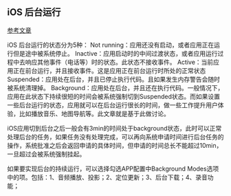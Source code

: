 ## iOS 后台运行

[参考文章](https://www.jianshu.com/p/d3e279de2e32)

iOS 后台运行的状态分为5种：
Not running：应用还没有启动，或者应用正在运行但是途中被系统停止。
Inactive：应用启动时的中间过渡状态，或者应用运行过程中去响应其他事件（电话等）时的状态。此状态不接收事件。
Active：当前应用正在前台运行，并且接收事件。这是应用正在前台运行时所处的正常状态
Suspended：应用处在后台，并且已停止执行代码。且如果发生内存警告会随时被系统清理掉。
Background：应用处在后台，并且还在执行代码。一般情况下，应用在此状态下持续很短的时间会被系统强制切到Suspended状态。而如果设置一些后台运行的状态，应用就可以在后台运行很长的时间，做一些工作提升用户体验，比如播放音乐、地图导航等。此文章就是基于此做讨论。

iOS应用切到后台之后一般会有3min的时间处于background状态，此时可以正常处理后台的任务，如果任务没有处理完成，可以再向系统申请时间进行后台任务的操作，系统批准之后会返回申请的具体时间，但申请的时间总长不能超过10min，一旦超过会被系统强制挂起。

如果要实现后台的持续运行，可以选择勾选APP配置中Background Modes选项中的项。包括：1、音频播放、投影；2、定位更新；3、后台下载；4、录音功能；
